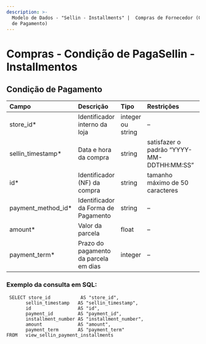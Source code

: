 ```yaml
---
description: >-
  Modelo de Dados - "Sellin - Installments" |  Compras de Fornecedor (Condição
  de Pagamento)
---
```


# Compras - Condição de PagaSellin - Installmentos

## Condição de Pagamento   <a id="forma-de-pagamento"></a>

| Campo | Descrição | Tipo | Restrições | Exemplo |
| :--- | :--- | :--- | :--- | :--- |
| store\_id\* | Identificador interno da loja | integer ou string | – | 1 |
| sellin\_timestamp\* | Data e hora da compra | string | satisfazer o padrão “YYYY-MM-DDTHH:MM:SS” | “2017-08-20T14:55:08” |
| id\* | Identificador \(NF\) da compra | string | tamanho máximo de 50 caracteres | “RCNTH345987” |
| payment\_method\_id\* | Identificador da Forma de Pagamento | string | – | – |
| amount\* | Valor da parcela | float | – | 129.9 |
| payment\_term\* | Prazo do pagamento da parcela em dias | integer | – | 30 |

### Exemplo da consulta em SQL:

```text
 SELECT store_id           AS "store_id", 
       sellin_timestamp   AS "sellin_timestamp", 
       id                 AS "id", 
       payment_id         AS "payment_id", 
       installment_number AS "installment_number", 
       amount             AS "amount", 
       payment_term       AS "payment_term" 
FROM   view_sellin_payment_installments
```

